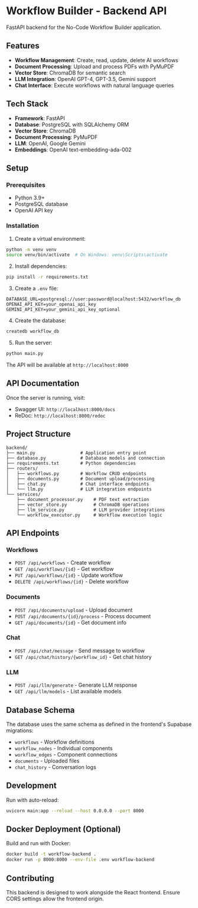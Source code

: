 # Workflow Builder - Backend API

FastAPI backend for the No-Code Workflow Builder application.

## Features

- **Workflow Management**: Create, read, update, delete AI workflows
- **Document Processing**: Upload and process PDFs with PyMuPDF
- **Vector Store**: ChromaDB for semantic search
- **LLM Integration**: OpenAI GPT-4, GPT-3.5, Gemini support
- **Chat Interface**: Execute workflows with natural language queries

## Tech Stack

- **Framework**: FastAPI
- **Database**: PostgreSQL with SQLAlchemy ORM
- **Vector Store**: ChromaDB
- **Document Processing**: PyMuPDF
- **LLM**: OpenAI, Google Gemini
- **Embeddings**: OpenAI text-embedding-ada-002

## Setup

### Prerequisites

- Python 3.9+
- PostgreSQL database
- OpenAI API key

### Installation

1. Create a virtual environment:

```bash
python -m venv venv
source venv/bin/activate  # On Windows: venv\Scripts\activate
```

2. Install dependencies:

```bash
pip install -r requirements.txt
```

3. Create a `.env` file:

```env
DATABASE_URL=postgresql://user:password@localhost:5432/workflow_db
OPENAI_API_KEY=your_openai_api_key
GEMINI_API_KEY=your_gemini_api_key_optional
```

4. Create the database:

```bash
createdb workflow_db
```

5. Run the server:

```bash
python main.py
```

The API will be available at `http://localhost:8000`

## API Documentation

Once the server is running, visit:

- Swagger UI: `http://localhost:8000/docs`
- ReDoc: `http://localhost:8000/redoc`

## Project Structure

```
backend/
├── main.py                 # Application entry point
├── database.py             # Database models and connection
├── requirements.txt        # Python dependencies
├── routers/
│   ├── workflows.py        # Workflow CRUD endpoints
│   ├── documents.py        # Document upload/processing
│   ├── chat.py             # Chat interface endpoints
│   └── llm.py              # LLM integration endpoints
└── services/
    ├── document_processor.py    # PDF text extraction
    ├── vector_store.py          # ChromaDB operations
    ├── llm_service.py           # LLM provider integrations
    └── workflow_executor.py     # Workflow execution logic
```

## API Endpoints

### Workflows

- `POST /api/workflows` - Create workflow
- `GET /api/workflows/{id}` - Get workflow
- `PUT /api/workflows/{id}` - Update workflow
- `DELETE /api/workflows/{id}` - Delete workflow

### Documents

- `POST /api/documents/upload` - Upload document
- `POST /api/documents/{id}/process` - Process document
- `GET /api/documents/{id}` - Get document info

### Chat

- `POST /api/chat/message` - Send message to workflow
- `GET /api/chat/history/{workflow_id}` - Get chat history

### LLM

- `POST /api/llm/generate` - Generate LLM response
- `GET /api/llm/models` - List available models

## Database Schema

The database uses the same schema as defined in the frontend's Supabase migrations:

- `workflows` - Workflow definitions
- `workflow_nodes` - Individual components
- `workflow_edges` - Component connections
- `documents` - Uploaded files
- `chat_history` - Conversation logs

## Development

Run with auto-reload:

```bash
uvicorn main:app --reload --host 0.0.0.0 --port 8000
```

## Docker Deployment (Optional)

Build and run with Docker:

```bash
docker build -t workflow-backend .
docker run -p 8000:8000 --env-file .env workflow-backend
```

## Contributing

This backend is designed to work alongside the React frontend. Ensure CORS settings allow the frontend origin.
